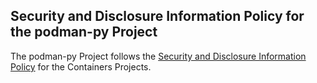 ## Security and Disclosure Information Policy for the podman-py Project

The podman-py Project follows the [Security and Disclosure Information Policy](https://github.com/containers/common/blob/main/SECURITY.md) for the Containers Projects.
